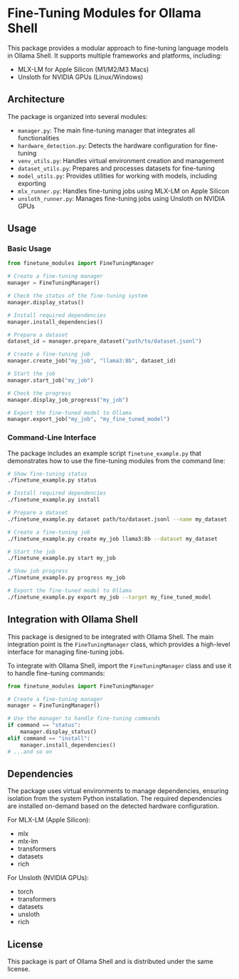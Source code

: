 # Fine-Tuning Modules for Ollama Shell

This package provides a modular approach to fine-tuning language models in Ollama Shell. It supports multiple frameworks and platforms, including:

- MLX-LM for Apple Silicon (M1/M2/M3 Macs)
- Unsloth for NVIDIA GPUs (Linux/Windows)

## Architecture

The package is organized into several modules:

- `manager.py`: The main fine-tuning manager that integrates all functionalities
- `hardware_detection.py`: Detects the hardware configuration for fine-tuning
- `venv_utils.py`: Handles virtual environment creation and management
- `dataset_utils.py`: Prepares and processes datasets for fine-tuning
- `model_utils.py`: Provides utilities for working with models, including exporting
- `mlx_runner.py`: Handles fine-tuning jobs using MLX-LM on Apple Silicon
- `unsloth_runner.py`: Manages fine-tuning jobs using Unsloth on NVIDIA GPUs

## Usage

### Basic Usage

```python
from finetune_modules import FineTuningManager

# Create a fine-tuning manager
manager = FineTuningManager()

# Check the status of the fine-tuning system
manager.display_status()

# Install required dependencies
manager.install_dependencies()

# Prepare a dataset
dataset_id = manager.prepare_dataset("path/to/dataset.jsonl")

# Create a fine-tuning job
manager.create_job("my_job", "llama3:8b", dataset_id)

# Start the job
manager.start_job("my_job")

# Check the progress
manager.display_job_progress("my_job")

# Export the fine-tuned model to Ollama
manager.export_job("my_job", "my_fine_tuned_model")
```

### Command-Line Interface

The package includes an example script `finetune_example.py` that demonstrates how to use the fine-tuning modules from the command line:

```bash
# Show fine-tuning status
./finetune_example.py status

# Install required dependencies
./finetune_example.py install

# Prepare a dataset
./finetune_example.py dataset path/to/dataset.jsonl --name my_dataset

# Create a fine-tuning job
./finetune_example.py create my_job llama3:8b --dataset my_dataset

# Start the job
./finetune_example.py start my_job

# Show job progress
./finetune_example.py progress my_job

# Export the fine-tuned model to Ollama
./finetune_example.py export my_job --target my_fine_tuned_model
```

## Integration with Ollama Shell

This package is designed to be integrated with Ollama Shell. The main integration point is the `FineTuningManager` class, which provides a high-level interface for managing fine-tuning jobs.

To integrate with Ollama Shell, import the `FineTuningManager` class and use it to handle fine-tuning commands:

```python
from finetune_modules import FineTuningManager

# Create a fine-tuning manager
manager = FineTuningManager()

# Use the manager to handle fine-tuning commands
if command == "status":
    manager.display_status()
elif command == "install":
    manager.install_dependencies()
# ...and so on
```

## Dependencies

The package uses virtual environments to manage dependencies, ensuring isolation from the system Python installation. The required dependencies are installed on-demand based on the detected hardware configuration.

For MLX-LM (Apple Silicon):
- mlx
- mlx-lm
- transformers
- datasets
- rich

For Unsloth (NVIDIA GPUs):
- torch
- transformers
- datasets
- unsloth
- rich

## License

This package is part of Ollama Shell and is distributed under the same license.
